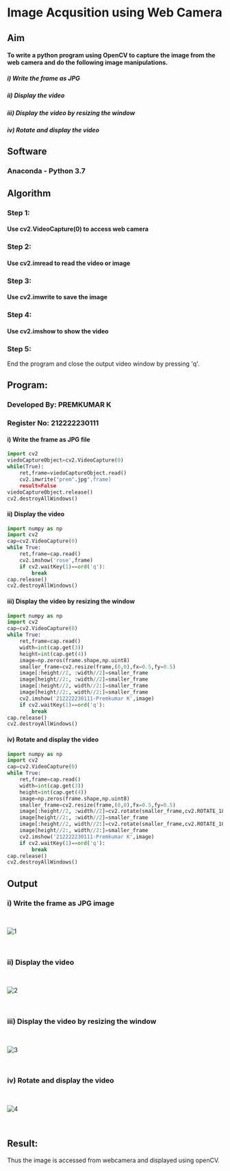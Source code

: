 # Image Acqusition using Web Camera
## Aim
 
#### To write a python program using OpenCV to capture the image from the web camera and do the following image manipulations.
##### i) Write the frame as JPG 
##### ii) Display the video 
##### iii) Display the video by resizing the window
##### iv) Rotate and display the video

## Software 

### Anaconda - Python 3.7

## Algorithm

### Step 1:

#### Use cv2.VideoCapture(0) to access web camera

### Step 2:

#### Use cv2.imread to read the video or image

### Step 3:

#### Use cv2.imwrite to save the image

### Step 4:

#### Use cv2.imshow to show the video

### Step 5:

End the program and close the output video window by pressing 'q'.

## Program:

### Developed By: PREMKUMAR K
### Register No: 212222230111

#### i) Write the frame as JPG file
```py
import cv2
viedoCaptureObject=cv2.VideoCapture(0)
while(True):
    ret,frame=viedoCaptureObject.read()
    cv2.imwrite("prem".jpg",frame)
    result=False
viedoCaptureObject.release()
cv2.destroyAllWindows()
```
#### ii) Display the video
```py
import numpy as np
import cv2
cap=cv2.VideoCapture(0)
while True:
    ret,frame=cap.read()
    cv2.imshow('rose',frame)
    if cv2.waitKey(1)==ord('q'):
        break
cap.release()
cv2.destroyAllWindows()
```

#### iii) Display the video by resizing the window
```py
import numpy as np
import cv2
cap=cv2.VideoCapture(0)
while True:
    ret,frame=cap.read()
    width=int(cap.get(3))
    height=int(cap.get(4))
    image=np.zeros(frame.shape,np.uint8)
    smaller_frame=cv2.resize(frame,(0,0),fx=0.5,fy=0.5)
    image[:height//2, :width//2]=smaller_frame
    image[height//2:, :width//2]=smaller_frame
    image[:height//2, width//2:]=smaller_frame
    image[height//2:, width//2:]=smaller_frame
    cv2.imshow('212222230111-Premkumar K',image)
    if cv2.waitKey(1)==ord('q'):
        break
cap.release()
cv2.destroyAllWindows()
```
#### iv) Rotate and display the video

```py
import numpy as np
import cv2
cap=cv2.VideoCapture(0)
while True:
    ret,frame=cap.read()
    width=int(cap.get(3))
    height=int(cap.get(4))
    image=np.zeros(frame.shape,np.uint8)
    smaller_frame=cv2.resize(frame,(0,0),fx=0.5,fy=0.5)
    image[:height//2, :width//2]=cv2.rotate(smaller_frame,cv2.ROTATE_180)
    image[height//2:, :width//2]=smaller_frame
    image[:height//2, width//2:]=cv2.rotate(smaller_frame,cv2.ROTATE_180)
    image[height//2:, width//2:]=smaller_frame
    cv2.imshow('212222230111-Premkumar K',image)
    if cv2.waitKey(1)==ord('q'):
        break
cap.release()
cv2.destroyAllWindows()
```
## Output

### i) Write the frame as JPG image
</br>

![1](https://github.com/premkumarkarthikeyan/Image_Acqusition-_using_Web_Camera/assets/119476243/1821930a-7db9-433b-a38f-83ad21b64cc2)


</br>


### ii) Display the video
</br>

![2](https://github.com/premkumarkarthikeyan/Image_Acqusition-_using_Web_Camera/assets/119476243/876a9962-5257-44f5-9cc4-2c973912560f)

</br>


### iii) Display the video by resizing the window
</br>

![3](https://github.com/premkumarkarthikeyan/Image_Acqusition-_using_Web_Camera/assets/119476243/dd50d5e7-d6db-44ee-a677-5c28541a650b)


</br>



### iv) Rotate and display the video
</br>

![4](https://github.com/premkumarkarthikeyan/Image_Acqusition-_using_Web_Camera/assets/119476243/728dc31d-e88a-44f0-8efc-84936b6928bc)

</br>





## Result:
Thus the image is accessed from webcamera and displayed using openCV.
